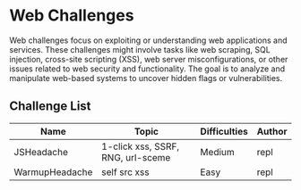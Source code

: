 # Web Challenges

Web challenges focus on exploiting or understanding web applications and services. These challenges might involve tasks like web scraping, SQL injection, cross-site scripting (XSS), web server misconfigurations, or other issues related to web security and functionality. The goal is to analyze and manipulate web-based systems to uncover hidden flags or vulnerabilities.

## Challenge List

| Name   | Topic           | Difficulties | Author |
|--------|-----------------|--------------|--------|
| JSHeadache | 1-click xss, SSRF, RNG, url-sceme          | Medium | repl |
| WarmupHeadache | self src xss          | Easy | repl |
